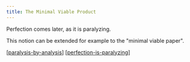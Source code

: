 ```yaml
---
title: The Minimal Viable Product
---
```


Perfection comes later, as it is paralyzing.

This notion can be extended for example to the "minimal viable paper".

[[paralysis-by-analysis]]
[[perfection-is-paralyzing]]


[//begin]: # "Autogenerated link references for markdown compatibility"
[paralysis-by-analysis]: ./../bubbles/paralysis-by-analysis "paralysis-by-analysis"
[perfection-is-paralyzing]: ./../bubbles/perfection-is-paralyzing "perfection-is-paralyzing"
[//end]: # "Autogenerated link references"

